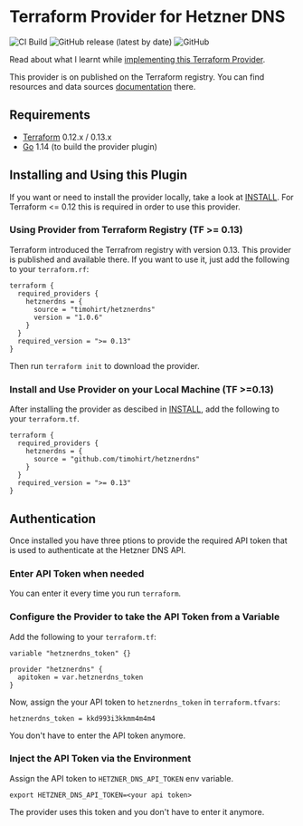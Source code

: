 # Terraform Provider for Hetzner DNS

![CI Build](https://github.com/timohirt/terraform-provider-hetznerdns/workflows/CI%20Build/badge.svg?branch=master)
![GitHub release (latest by date)](https://img.shields.io/github/v/release/timohirt/terraform-provider-hetznerdns)
![GitHub](https://img.shields.io/github/license/timohirt/terraform-provider-hetznerdns)

Read about what I learnt while [implementing this Terraform Provider](http://www.timohirt.de/blog/implementing-a-terraform-provider/).

This provider is on published on the Terraform registry. You can find resources
and data sources [documentation](https://registry.terraform.io/providers/timohirt/hetznerdns/latest/docs) there.

## Requirements

- [Terraform](https://www.terraform.io/downloads.html) 0.12.x / 0.13.x
- [Go](https://golang.org/) 1.14 (to build the provider plugin)

## Installing and Using this Plugin

If you want or need to install the provider locally, take a look at
[INSTALL](./INSTALL.md). For Terraform <= 0.12 this is required in order
to use this provider.

### Using Provider from Terraform Registry (TF >= 0.13)

Terraform introduced the Terrafrom registry with version 0.13. This
provider is published and available there. If you want to use it, just
add the following to your `terraform.rf`:

```
terraform {
  required_providers {
    hetznerdns = {
      source = "timohirt/hetznerdns"
      version = "1.0.6"
    }
  }
  required_version = ">= 0.13"
}
```

Then run `terraform init` to download the provider.

### Install and Use Provider on your Local Machine (TF >=0.13)

After installing the provider as descibed in [INSTALL](./INSTALL.md), 
add the following to your `terraform.tf`.

```
terraform {
  required_providers {
    hetznerdns = {
      source = "github.com/timohirt/hetznerdns"
    }
  }
  required_version = ">= 0.13"
}
```

## Authentication

Once installed you have three ptions to provide the required API token that
is used to authenticate at the Hetzner DNS API.

### Enter API Token when needed

You can enter it every time you run `terraform`. 

### Configure the Provider to take the API Token from a Variable

Add the following to your `terraform.tf`:

```
variable "hetznerdns_token" {}

provider "hetznerdns" {
  apitoken = var.hetznerdns_token
}
```

Now, assign the your API token to `hetznerdns_token` in `terraform.tfvars`:

```
hetznerdns_token = kkd993i3kkmm4m4m4
```

You don't have to enter the API token anymore.

### Inject the API Token via the Environment

Assign the API token to `HETZNER_DNS_API_TOKEN` env variable.

```
export HETZNER_DNS_API_TOKEN=<your api token>
```

The provider uses this token and you don't have to enter it
anymore.
